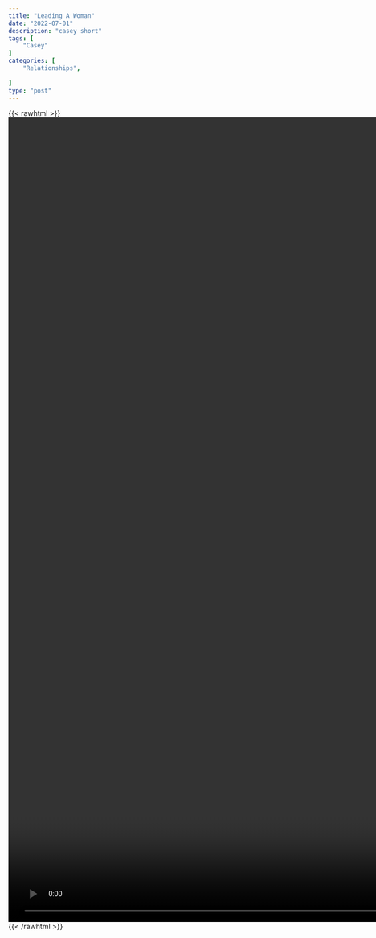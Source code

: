 ```yaml
---
title: "Leading A Woman"
date: "2022-07-01"
description: "casey short"
tags: [
    "Casey"
]
categories: [
    "Relationships",
    
]
type: "post"
---
```

{{< rawhtml >}}
    <video style="height:40vh;width:auto" overflow="hidden" controls>
        <source src="https://clips.dev00ps.com/Casey/How_to_LEAD_A_WOMAN_ON_A_DATE_Like_an_ALPHA_%F0%9F%A6%8D_shorts.mp4" type="video/mp4"> 
    </video>
{{< /rawhtml >}}